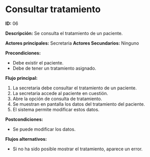 # Consultar tratamiento

**ID:** 06

**Descripción:** Se consulta el tratamiento de un paciente.

**Actores principales:** Secretaria
**Actores Secundarios:** Ninguno

**Precondiciones:**
* Debe existir el paciente.
* Debe de tener un tratamiento asignado.

**Flujo principal:**
1. La secretaria debe consultar el tratamiento de un paciente.
2. La secretaria accede al paciente en cuestión.
3. Abre la opción de consulta de tratamiento.
4. Se muestran en pantalla los datos del tratamiento del paciente.
5. El sistema permite modificar estos datos.

**Postcondiciones:**

* Se puede modificar los datos.

**Flujos alternativos:**

* Si no ha sido posible mostrar el tratamiento, aparece un error.
